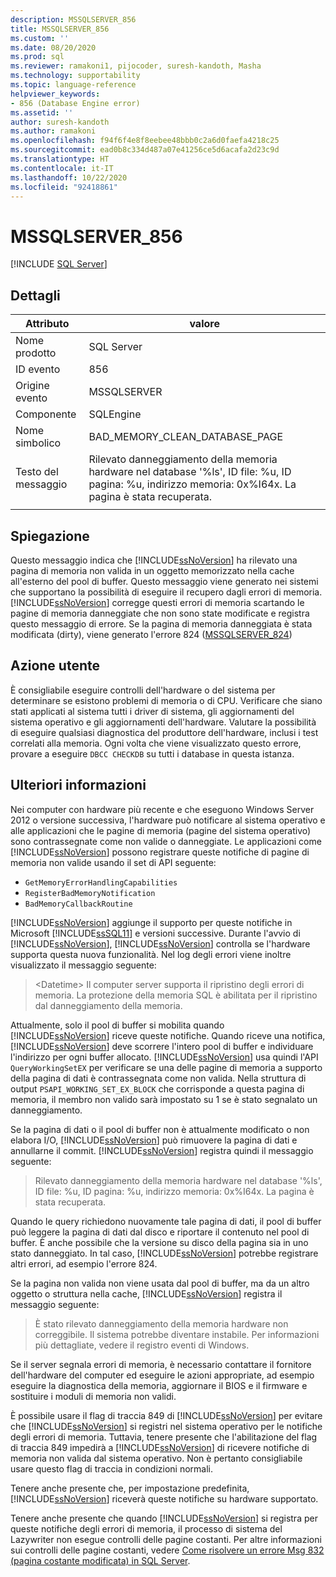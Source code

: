 ```yaml
---
description: MSSQLSERVER_856
title: MSSQLSERVER_856
ms.custom: ''
ms.date: 08/20/2020
ms.prod: sql
ms.reviewer: ramakoni1, pijocoder, suresh-kandoth, Masha
ms.technology: supportability
ms.topic: language-reference
helpviewer_keywords:
- 856 (Database Engine error)
ms.assetid: ''
author: suresh-kandoth
ms.author: ramakoni
ms.openlocfilehash: f94f6f4e8f8eebee48bbb0c2a6d0faefa4218c25
ms.sourcegitcommit: ead0b8c334d487a07e41256ce5d6acafa2d23c9d
ms.translationtype: HT
ms.contentlocale: it-IT
ms.lasthandoff: 10/22/2020
ms.locfileid: "92418861"
---
```

# <a name="mssqlserver_856"></a>MSSQLSERVER_856
 [!INCLUDE [SQL Server](../../includes/applies-to-version/sqlserver.md)]

## <a name="details"></a>Dettagli

|Attributo|valore|
|---|---|
|Nome prodotto|SQL Server|
|ID evento|856|
|Origine evento|MSSQLSERVER|
|Componente|SQLEngine|
|Nome simbolico|BAD_MEMORY_CLEAN_DATABASE_PAGE|
|Testo del messaggio|Rilevato danneggiamento della memoria hardware nel database '%ls', ID file: %u, ID pagina: %u, indirizzo memoria: 0x%I64x. La pagina è stata recuperata.|
||

## <a name="explanation"></a>Spiegazione

Questo messaggio indica che [!INCLUDE[ssNoVersion](../../includes/ssnoversion-md.md)] ha rilevato una pagina di memoria non valida in un oggetto memorizzato nella cache all'esterno del pool di buffer. Questo messaggio viene generato nei sistemi che supportano la possibilità di eseguire il recupero dagli errori di memoria. [!INCLUDE[ssNoVersion](../../includes/ssnoversion-md.md)] corregge questi errori di memoria scartando le pagine di memoria danneggiate che non sono state modificate e registra questo messaggio di errore. Se la pagina di memoria danneggiata è stata modificata (dirty), viene generato l'errore 824 ([MSSQLSERVER_824](mssqlserver-824-database-engine-error.md))

## <a name="user-action"></a>Azione utente

È consigliabile eseguire controlli dell'hardware o del sistema per determinare se esistono problemi di memoria o di CPU. Verificare che siano stati applicati al sistema tutti i driver di sistema, gli aggiornamenti del sistema operativo e gli aggiornamenti dell'hardware. Valutare la possibilità di eseguire qualsiasi diagnostica del produttore dell'hardware, inclusi i test correlati alla memoria. Ogni volta che viene visualizzato questo errore, provare a eseguire `DBCC CHECKDB` su tutti i database in questa istanza.

## <a name="more-information"></a>Ulteriori informazioni

Nei computer con hardware più recente e che eseguono Windows Server 2012 o versione successiva, l'hardware può notificare al sistema operativo e alle applicazioni che le pagine di memoria (pagine del sistema operativo) sono contrassegnate come non valide o danneggiate. Le applicazioni come [!INCLUDE[ssNoVersion](../../includes/ssnoversion-md.md)] possono registrare queste notifiche di pagine di memoria non valide usando il set di API seguente:

- `GetMemoryErrorHandlingCapabilities`
- `RegisterBadMemoryNotification`
- `BadMemoryCallbackRoutine`

[!INCLUDE[ssNoVersion](../../includes/ssnoversion-md.md)] aggiunge il supporto per queste notifiche in Microsoft [!INCLUDE[ssSQL11](../../includes/sssql11-md.md)] e versioni successive. Durante l'avvio di [!INCLUDE[ssNoVersion](../../includes/ssnoversion-md.md)], [!INCLUDE[ssNoVersion](../../includes/ssnoversion-md.md)] controlla se l'hardware supporta questa nuova funzionalità. Nel log degli errori viene inoltre visualizzato il messaggio seguente:

> \<Datetime> Il computer server supporta il ripristino degli errori di memoria. La protezione della memoria SQL è abilitata per il ripristino dal danneggiamento della memoria.

Attualmente, solo il pool di buffer si mobilita quando [!INCLUDE[ssNoVersion](../../includes/ssnoversion-md.md)] riceve queste notifiche. Quando riceve una notifica, [!INCLUDE[ssNoVersion](../../includes/ssnoversion-md.md)] deve scorrere l'intero pool di buffer e individuare l'indirizzo per ogni buffer allocato. [!INCLUDE[ssNoVersion](../../includes/ssnoversion-md.md)] usa quindi l'API `QueryWorkingSetEX` per verificare se una delle pagine di memoria a supporto della pagina di dati è contrassegnata come non valida. Nella struttura di output `PSAPI_WORKING_SET_EX_BLOCK` che corrisponde a questa pagina di memoria, il membro non valido sarà impostato su 1 se è stato segnalato un danneggiamento.

Se la pagina di dati o il pool di buffer non è attualmente modificato o non elabora I/O, [!INCLUDE[ssNoVersion](../../includes/ssnoversion-md.md)] può rimuovere la pagina di dati e annullarne il commit. [!INCLUDE[ssNoVersion](../../includes/ssnoversion-md.md)] registra quindi il messaggio seguente:

> Rilevato danneggiamento della memoria hardware nel database '%ls', ID file: %u, ID pagina: %u, indirizzo memoria: 0x%I64x. La pagina è stata recuperata.

Quando le query richiedono nuovamente tale pagina di dati, il pool di buffer può leggere la pagina di dati dal disco e riportare il contenuto nel pool di buffer. È anche possibile che la versione su disco della pagina sia in uno stato danneggiato. In tal caso, [!INCLUDE[ssNoVersion](../../includes/ssnoversion-md.md)] potrebbe registrare altri errori, ad esempio l'errore 824.

Se la pagina non valida non viene usata dal pool di buffer, ma da un altro oggetto o struttura nella cache, [!INCLUDE[ssNoVersion](../../includes/ssnoversion-md.md)] registra il messaggio seguente:

> È stato rilevato danneggiamento della memoria hardware non correggibile. Il sistema potrebbe diventare instabile. Per informazioni più dettagliate, vedere il registro eventi di Windows.

Se il server segnala errori di memoria, è necessario contattare il fornitore dell'hardware del computer ed eseguire le azioni appropriate, ad esempio eseguire la diagnostica della memoria, aggiornare il BIOS e il firmware e sostituire i moduli di memoria non validi.

È possibile usare il flag di traccia 849 di [!INCLUDE[ssNoVersion](../../includes/ssnoversion-md.md)] per evitare che [!INCLUDE[ssNoVersion](../../includes/ssnoversion-md.md)] si registri nel sistema operativo per le notifiche degli errori di memoria. Tuttavia, tenere presente che l'abilitazione del flag di traccia 849 impedirà a [!INCLUDE[ssNoVersion](../../includes/ssnoversion-md.md)] di ricevere notifiche di memoria non valida dal sistema operativo. Non è pertanto consigliabile usare questo flag di traccia in condizioni normali.

Tenere anche presente che, per impostazione predefinita, [!INCLUDE[ssNoVersion](../../includes/ssnoversion-md.md)] riceverà queste notifiche su hardware supportato.

Tenere anche presente che quando [!INCLUDE[ssNoVersion](../../includes/ssnoversion-md.md)] si registra per queste notifiche degli errori di memoria, il processo di sistema del Lazywriter non esegue controlli delle pagine costanti. Per altre informazioni sui controlli delle pagine costanti, vedere [Come risolvere un errore Msg 832 (pagina costante modificata) in SQL Server](https://support.microsoft.com/help/2015759).
